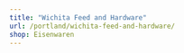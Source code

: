 ```yaml
---
title: "Wichita Feed and Hardware"
url: /portland/wichita-feed-and-hardware/
shop: Eisenwaren
---
```

